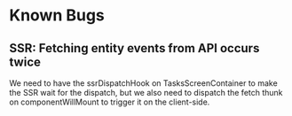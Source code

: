 # Known Bugs

## SSR: Fetching entity events from API occurs twice

We need to have the ssrDispatchHook on TasksScreenContainer to make the SSR wait for the dispatch, but we also
need to dispatch the fetch thunk on componentWillMount to trigger it on the client-side.

